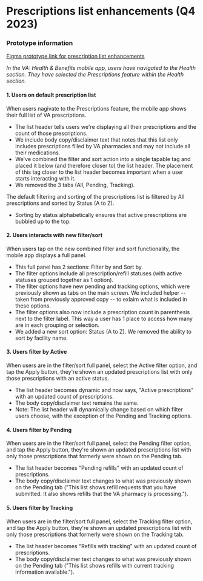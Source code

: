 # Prescriptions list enhancements (Q4 2023)

### Prototype information

[Figma prototype link for prescription list enhancements](https://www.figma.com/proto/Si4LF4t8VOv8emdCovv3U3/%F0%9F%94%8D-Prescriptions-2.0---Working---VAMobile?page-id=1499%3A15245&type=design&node-id=1499-15407&viewport=812%2C486%2C0.31&t=gjAhJIZN0xMTxh98-1&scaling=min-zoom&starting-point-node-id=1499%3A15407)

_In the VA: Health & Benefits mobile app, users have navigated to the Health section. They have selected the Prescriptions feature within the Health section._

#### 1. Users on default prescription list
When users nagivate to the Prescriptions feature, the mobile app shows their full list of VA prescriptions.
- The list header tells users we're displaying all their prescriptions and the count of those prescriptions.
- We include body copy/disclaimer text that notes that this list only includes prescriptions filled by VA pharmacies and may not include all their medications.
- We've combined the filter and sort action into a single tapable tag and placed it below (and therefore closer to) the list header. The placement of this tag closer to the list header becomes important when a user starts interacting with it.
- We removed the 3 tabs (All, Pending, Tracking).

The default filtering and sorting of the prescriptions list is filtered by All prescriptions and sorted by Status (A to Z). 
- Sorting by status alphabetically ensures that active prescriptions are bubbled up to the top.

#### 2. Users interacts with new filter/sort
When users tap on the new combined filter and sort functionality, the mobile app displays a full panel.
- This full panel has 2 sections: Filter by and Sort by.
- The filter options include all prescription/refill statuses (with active statuses grouped together as 1 option).
- The filter options have new pending and tracking options, which were previously shown as tabs on the main screen. We included helper -- taken from previously approved copy -- to exlaim what is included in these options.
- The filter options also now include a prescription count in parenthesis next to the filter label. This way a user has 1 place to access how many are in each grouping or selection.
- We added a new sort option: Status (A to Z). We removed the ability to sort by facility name.

#### 3. Users filter by Active
When users are in the filter/sort full panel, select the Active filter option, and tap the Apply button, they're shown an updated prescriptions list with only those prescriptions with an active status.

- The list header becomes dynamic and now says, "Active prescriptions" with an updated count of prescriptions.
- The body copy/disclaimer text remains the same.
- Note: The list header will dynamically change based on which filter users choose, with the exception of the Pending and Tracking options.

#### 4. Users filter by Pending
When users are in the filter/sort full panel, select the Pending filter option, and tap the Apply button, they're shown an updated prescriptions list with only those prescriptions that formerly were shown on the Pending tab.

- The list header becomes "Pending refills" with an updated count of prescriptions.
- The body copy/disclaimer text changes to what was previously shown on the Pending tab ("This list shows refill requests that you have submitted. It also shows refills that the VA pharmacy is processing.").

#### 5. Users filter by Tracking
When users are in the filter/sort full panel, select the Tracking filter option, and tap the Apply button, they're shown an updated prescriptions list with only those prescriptions that formerly were shown on the Tracking tab.

- The list header becomes "Refills with tracking" with an updated count of prescriptions.
- The body copy/disclaimer text changes to what was previously shown on the Pending tab ("This list shows refills with current tracking information available.").

